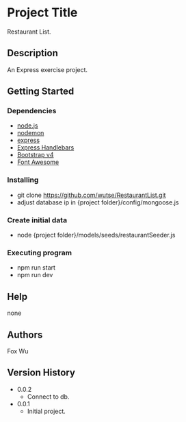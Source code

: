 # Project Title

Restaurant List.

## Description

An Express exercise project.

## Getting Started

### Dependencies

* [node.js](https://nodejs.org/en/)
* [nodemon](https://www.npmjs.com/package/nodemon)
* [express](https://www.npmjs.com/package/express)
* [Express Handlebars](https://www.npmjs.com/package/express-handlebars)
* [Bootstrap v4](https://getbootstrap.com/docs/4.6/getting-started/introduction/)
* [Font Awesome](https://fontawesome.com/)

### Installing

* git clone https://github.com/wutse/RestaurantList.git
* adjust database ip in {project folder}/config/mongoose.js

### Create initial data

* node {project folder}/models/seeds/restaurantSeeder.js

### Executing program

* npm run start
* npm run dev

## Help

none

## Authors

Fox Wu

## Version History

* 0.0.2
    * Connect to db.
* 0.0.1
    * Initial project.


<!--
## License

This project is licensed under the [NAME HERE] License - see the LICENSE.md file for details


## Acknowledgments

Inspiration, code snippets, etc.
* [awesome-readme](https://github.com/matiassingers/awesome-readme)
* [PurpleBooth](https://gist.github.com/PurpleBooth/109311bb0361f32d87a2)
* [dbader](https://github.com/dbader/readme-template)
* [zenorocha](https://gist.github.com/zenorocha/4526327)
* [fvcproductions](https://gist.github.com/fvcproductions/1bfc2d4aecb01a834b46)
-->
